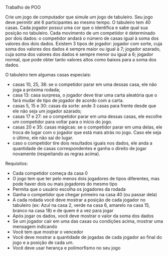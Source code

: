                     
Trabalho de POO

Crie um jogo de computador que simule um jogo de tabuleiro. Seu jogo deve permitir
até 6 participantes ao mesmo tempo. O tabuleiro tem 40 casas. Cada jogador possui uma
cor que o identifica e sabe qual sua posição no tabuleiro. Cada movimento de um
competidor é determinado por dois dados: o competidor andará o número de casas igual
à soma dos valores dos dois dados.
Existem 3 tipos de jogador: jogador com sorte, cuja soma dos valores dos dados é
sempre maior ou igual à 7; jogador azarado, cuja soma dos valores dos dados é sempre
menor ou igual a 6; jogador normal, que pode obter tanto valores altos como baixos
para a soma dos dados.

O tabuleiro tem algumas casas especiais:
- casas 10, 25, 38: se o competidor parar em uma dessas casa, ele não joga a próxima
rodada;
- casa 13: casa surpresa, o jogador deve tirar uma carta aleatória que o fará mudar de
tipo de jogador de acordo com a carta.
- casas 5, 15 e 30: casas da sorte: ande 3 casas para frente desde que ele não seja um
jogador azarado;
- casas 17 e 27: se o competidor parar em uma dessas casas, ele escolhe um competidor
para voltar para o início do jogo.
- casas 20 e 35: casas mágicas: se o competidor parar em uma delas, ele troca de lugar
com o jogador que está mais atrás no jogo. Caso ele seja o último, ele não sai do lugar.
- caso o competidor tire dois resultados iguais nos dados, ele anda a quantidade de
casas correspondentes e ganha o direito de jogar novamente (respeitando as regras
acima).

Requisitos:
- Cada competidor começa da casa 0
- O jogo tem que ter pelo menos dois jogadores de tipos diferentes, mas pode haver dois
ou mais jogadores do mesmo tipo
- Permita que o usuário escolha os jogadores da rodada
- Ganha o competidor que chegar primeiro na casa 40 (ou passar dela)
- A cada rodada você deve mostrar a posição de cada jogador no tabuleiro (ex: Azul na
casa 2, verde na casa 6, amarelo na casa 15, branco na casa 18) e de quem é a vez para
jogar
- Após jogar os dados, você deve mostrar o valor da soma dos dados
- Se um jogador cair em uma das casas ou condições acima, mostrar uma mensagem
indicando
- Você tem que mostrar o vencedor
- Você deve mostrar a quantidade de jogadas de cada jogador ao final do jogo e a
posição de cada um.
- Você deve usar herança e polimorfismo no seu jogo

